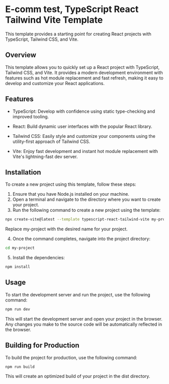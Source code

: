 # E-comm test, TypeScript React Tailwind Vite Template

This template provides a starting point for creating React projects with TypeScript, Tailwind CSS, and Vite.

## Overview

This template allows you to quickly set up a React project with TypeScript, Tailwind CSS, and Vite. It provides a modern development environment with features such as hot module replacement and fast refresh, making it easy to develop and customize your React applications.

## Features

- TypeScript: Develop with confidence using static type-checking and improved tooling.

- React: Build dynamic user interfaces with the popular React library.

- Tailwind CSS: Easily style and customize your components using the utility-first approach of Tailwind CSS.

- Vite: Enjoy fast development and instant hot module replacement with Vite's lightning-fast dev server.

## Installation

To create a new project using this template, follow these steps:

1. Ensure that you have Node.js installed on your machine.
2. Open a terminal and navigate to the directory where you want to create your project.
3. Run the following command to create a new project using the template:

```bash
npx create-vite@latest --template typescript-react-tailwind-vite my-project
```

Replace my-project with the desired name for your project.

4. Once the command completes, navigate into the project directory:

```bash
cd my-project
```

5. Install the dependencies:

```bash
npm install
```

## Usage

To start the development server and run the project, use the following command:

```bash
npm run dev
```

This will start the development server and open your project in the browser. Any changes you make to the source code will be automatically reflected in the browser.

## Building for Production

To build the project for production, use the following command:

```bash
npm run build
```

This will create an optimized build of your project in the dist directory.
